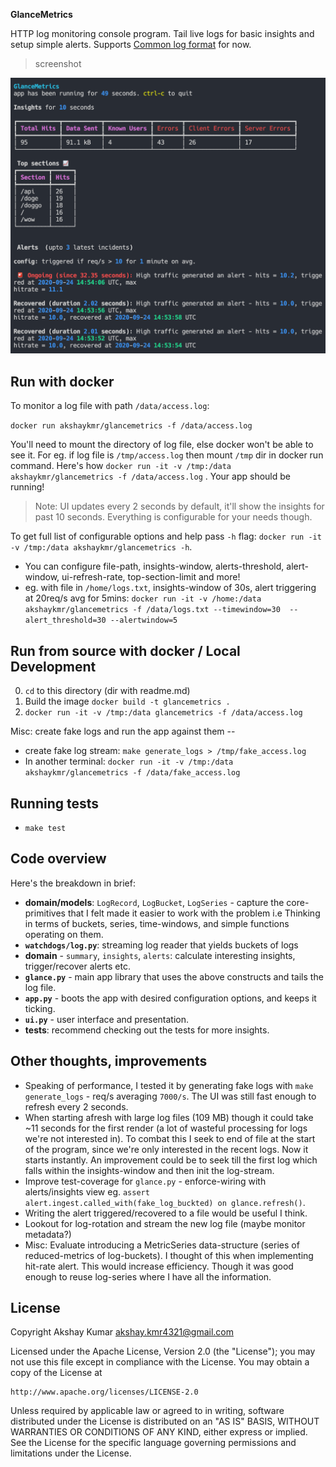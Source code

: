 **GlanceMetrics**

HTTP log monitoring console program. Tail live logs for basic insights and setup simple alerts. Supports [Common log format](https://en.wikipedia.org/wiki/Common_Log_Format) for now.

> screenshot

<img src="./screenshot.png" width="750">

## Run with docker

To monitor a log file with path `/data/access.log`:

`docker run akshaykmr/glancemetrics -f /data/access.log`

You'll need to mount the directory of log file, else docker won't be able to see it. For eg. if log file is `/tmp/access.log` then mount `/tmp` dir in docker run command. Here's how  `docker run -it -v /tmp:/data akshaykmr/glancemetrics -f /data/access.log` . Your app should be running! 



> Note: UI updates every 2 seconds by default, it'll show the insights for past 10 seconds. Everything is configurable for your needs though.

To get full list of configurable options and help pass `-h` flag: `docker run -it -v /tmp:/data akshaykmr/glancemetrics -h`.
  - You can configure file-path, insights-window, alerts-threshold, alert-window, ui-refresh-rate, top-section-limit and more!
  - eg. with file in `/home/logs.txt`, insights-window of 30s, alert triggering at 20req/s avg for 5mins: `docker run -it -v /home:/data akshaykmr/glancemetrics -f /data/logs.txt --timewindow=30  --alert_threshold=30 --alertwindow=5`


## Run from source with docker / Local Development

0. `cd` to this directory (dir with readme.md)
1. Build the image `docker build -t glancemetrics .`
2. `docker run -it -v /tmp:/data glancemetrics -f /data/access.log`

Misc: create fake logs and run the app against them --
- create fake log stream: `make generate_logs > /tmp/fake_access.log`
- In another terminal: `docker run -it -v /tmp:/data akshaykmr/glancemetrics -f /data/fake_access.log`

## Running tests

  - `make test`

## Code overview
Here's the breakdown in brief:
- **domain/models**: `LogRecord`, `LogBucket`, `LogSeries` - capture the core-primitives that I felt made it easier to work with the problem i.e Thinking in terms of buckets, series, time-windows, and simple functions operating on them.
- **`watchdogs/log.py`**: streaming log reader that yields buckets of logs
- **domain** - `summary`, `insights`, `alerts`: calculate interesting insights, trigger/recover alerts etc.
- **`glance.py`** - main app library that uses the above constructs and tails the log file.
- **`app.py`** - boots the app with desired configuration options, and keeps it ticking.
- **`ui.py`** - user interface and presentation.
- **tests**: recommend checking out the tests for more insights.


## Other thoughts, improvements

- Speaking of performance, I tested it by generating fake logs with `make generate_logs` - req/s averaging `7000/s`. The UI was still fast enough to refresh every 2 seconds.
- When starting afresh with large log files (109 MB) though it could take ~11 seconds for the first render (a lot of wasteful processing for logs we're not interested in). To combat this I seek to end of file at the start of the program, since we're only interested in the recent logs. Now it starts instantly. An improvement could be to seek till the first log which falls within the insights-window and then init the log-stream.
- Improve test-coverage for `glance.py` - enforce-wiring with alerts/insights view eg. `assert alert.ingest.called_with(fake_log_buckted) on glance.refresh()`.
- Writing the alert triggered/recovered to a file would be useful I think.
- Lookout for log-rotation and stream the new log file (maybe monitor metadata?)
- Misc: Evaluate introducing a MetricSeries data-structure (series of reduced-metrics of log-buckets). I thought of this when implementing hit-rate alert. This would increase efficiency. Though it was good enough to reuse log-series where I have all the information.


## License

Copyright Akshay Kumar <akshay.kmr4321@gmail.com>

Licensed under the Apache License, Version 2.0 (the "License");
you may not use this file except in compliance with the License.
You may obtain a copy of the License at

    http://www.apache.org/licenses/LICENSE-2.0

Unless required by applicable law or agreed to in writing, software
distributed under the License is distributed on an "AS IS" BASIS,
WITHOUT WARRANTIES OR CONDITIONS OF ANY KIND, either express or implied.
See the License for the specific language governing permissions and
limitations under the License.
